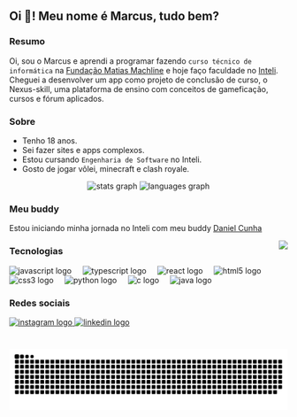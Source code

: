 ## Oi 👋! Meu nome é Marcus, tudo bem?

### Resumo

Oi, sou o Marcus e aprendi a programar fazendo `curso técnico de informática` na [Fundação Matias Machline](https://www.fundacaomatiasmachline.org.br/) e hoje faço faculdade no [Inteli](https://www.inteli.edu.br/). Cheguei a desenvolver um app como projeto de conclusão de curso, o Nexus-skill, uma plataforma de ensino com conceitos de gameficação, cursos e fórum aplicados.

### Sobre
* Tenho 18 anos.
* Sei fazer sites e apps complexos.
* Estou cursando `Engenharia de Software` no Inteli.
* Gosto de jogar vôlei, minecraft e clash royale.

<div align="center">
  <img src="https://github-readme-stats.vercel.app/api?username=m4rcusml&hide_title=false&hide_rank=false&show_icons=true&include_all_commits=true&count_private=true&disable_animations=false&theme=aura&locale=pt-br&hide_border=false" height="150" alt="stats graph"  />
  <img src="https://github-readme-stats.vercel.app/api/top-langs?username=m4rcusml&locale=pt-br&hide_title=false&layout=compact&card_width=320&langs_count=5&theme=aura&hide_border=false" height="150" alt="languages graph"  />
</div>

### Meu buddy

Estou iniciando minha jornada no Inteli com meu buddy [Daniel Cunha](https://youtube.com/)

<img align="right" height="180" src="https://pbs.twimg.com/media/GfqkyIPWEAE8oMB?format=jpg&name=medium"  />

### Tecnologias

<div align="left">
  <img src="https://cdn.jsdelivr.net/gh/devicons/devicon/icons/javascript/javascript-original.svg" height="30" alt="javascript logo"  />
  <img width="12" />
  <img src="https://cdn.jsdelivr.net/gh/devicons/devicon/icons/typescript/typescript-original.svg" height="30" alt="typescript logo"  />
  <img width="12" />
  <img src="https://cdn.jsdelivr.net/gh/devicons/devicon/icons/react/react-original.svg" height="30" alt="react logo"  />
  <img width="12" />
  <img src="https://cdn.jsdelivr.net/gh/devicons/devicon/icons/html5/html5-original.svg" height="30" alt="html5 logo"  />
  <img width="12" />
  <img src="https://cdn.jsdelivr.net/gh/devicons/devicon/icons/css3/css3-original.svg" height="30" alt="css3 logo"  />
  <img width="12" />
  <img src="https://cdn.jsdelivr.net/gh/devicons/devicon/icons/python/python-original.svg" height="30" alt="python logo"  />
  <img width="12" />
  <img src="https://cdn.jsdelivr.net/gh/devicons/devicon/icons/c/c-original.svg" height="30" alt="c logo"  />
  <img width="12" />
  <img src="https://cdn.jsdelivr.net/gh/devicons/devicon/icons/java/java-original.svg" height="30" alt="java logo"  />
</div>

### Redes sociais

<div align="left">
  <a href="https://www.instagram.com/marcusf.dev/" target="_blank">
    <img src="https://img.shields.io/static/v1?message=Instagram&logo=instagram&label=&color=E4405F&logoColor=white&labelColor=&style=for-the-badge" height="35" alt="instagram logo"  />
  </a>
  <a href="https://www.linkedin.com/in/marcus-valente/" target="_blank">
    <img src="https://img.shields.io/static/v1?message=LinkedIn&logo=linkedin&label=&color=0077B5&logoColor=white&labelColor=&style=for-the-badge" height="35" alt="linkedin logo"  />
  </a>
</div>

###

<br clear="both">

<div align="center">
  <img src="https://raw.githubusercontent.com/m4rcusml/m4rcusml/output/snake.svg" alt="Snake animation" />
</div>

###
